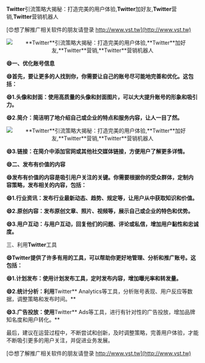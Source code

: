 **Twitter**引流策略大揭秘：打造完美的用户体验,**Twitter**加好友,**Twitter**营销,**Twitter**营销机器人

[😍想了解推广相关软件的朋友请登录 http://www.vst.tw](http://www.vst.tw)

 <center><img src="https://vst.tw/MP4/tuiguang/png/7.png" alt="**Twitter**引流策略大揭秘：打造完美的用户体验,**Twitter**加好友,**Twitter**营销,**Twitter**营销机器人"></center>

**😄一、优化账号信息**

**😄首先，要让更多的人找到你，你需要让自己的账号尽可能地完善和优化。这包括：**

**😄1.头像和封面：使用高质量的头像和封面图片，可以大大提升账号的形象和吸引力。**

**😄2.简介：简洁明了地介绍自己或企业的特点和服务内容，让人一目了然。**

 <center><img src="https://vst.tw/MP4/tuiguang/png/5.png" alt="**Twitter**引流策略大揭秘：打造完美的用户体验,**Twitter**加好友,**Twitter**营销,**Twitter**营销机器人"></center>

**😄3.链接：在简介中添加官网或其他社交媒体链接，方便用户了解更多详情。**

**😄二、发布有价值的内容**

**😄发布有价值的内容是吸引用户关注的关键。你需要根据你的受众群体，定制内容策略，发布相关的内容，包括：**

**😄1.行业资讯：发布行业最新动态、趋势、规定等，让用户从中获取知识和价值。**

**😄2.原创内容：发布原创文章、照片、视频等，展示自己或企业的特色和优势。**

**😄3.用户互动：与用户互动，回复他们的问题、评论或私信，增加用户黏性和忠诚度。**

三、利用**Twitter**工具

**😄**Twitter**提供了许多有用的工具，可以帮助你更好地管理、分析和推广账号。这包括：**

**😄1.计划发布：使用计划发布工具，定时发布内容，增加曝光率和转发量。**

**😄2.统计分析：利用**Twitter** Analytics等工具，分析账号表现、用户反应等数据，调整策略和发布时间。**

**😄3.广告投放：使用**Twitter** Ads等工具，进行有针对性的广告投放，增加品牌知名度和用户转化。**

最后，建议在运营过程中，不断尝试和创新，及时调整策略，完善用户体验，才能不断吸引更多的用户关注，并促进业务发展。

[😍想了解推广相关软件的朋友请登录 http://www.vst.tw](http://www.vst.tw)



